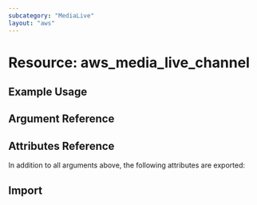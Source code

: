 ```yaml
---
subcategory: "MediaLive"
layout: "aws"
---
```


# Resource: aws_media_live_channel


## Example Usage


## Argument Reference

## Attributes Reference

In addition to all arguments above, the following attributes are exported:

## Import

